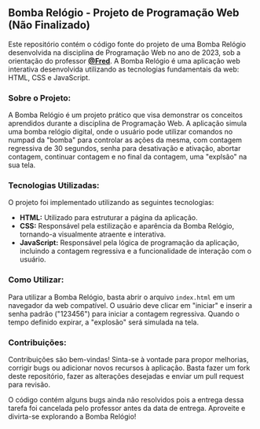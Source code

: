 ## **Bomba Relógio - Projeto de Programação Web (Não Finalizado)**

Este repositório contém o código fonte do projeto de uma Bomba Relógio desenvolvida na disciplina de Programação Web no ano de 2023, sob a orientação do professor **[@Fred](https://github.com/fbamuniz)**. A Bomba Relógio é uma aplicação web interativa desenvolvida utilizando as tecnologias fundamentais da web: HTML, CSS e JavaScript.

### **Sobre o Projeto:**
A Bomba Relógio é um projeto prático que visa demonstrar os conceitos aprendidos durante a disciplina de Programação Web. A aplicação simula uma bomba relógio digital, onde o usuário pode utilizar comandos no numpad da "bomba" para controlar as ações da mesma, com contagem regressiva de 30 segundos, senha para desativação e ativação, abortar contagem, continuar contagem e no final da contagem, uma "explsão" na sua tela. 

### **Tecnologias Utilizadas:**
O projeto foi implementado utilizando as seguintes tecnologias:
- **HTML:** Utilizado para estruturar a página da aplicação.
- **CSS:** Responsável pela estilização e aparência da Bomba Relógio, tornando-a visualmente atraente e interativa.
- **JavaScript:** Responsável pela lógica de programação da aplicação, incluindo a contagem regressiva e a funcionalidade de interação com o usuário.

### **Como Utilizar:**
Para utilizar a Bomba Relógio, basta abrir o arquivo `index.html` em um navegador da web compatível. O usuário deve clicar em "iniciar" e inserir a senha padrão ("123456") para iniciar a contagem regressiva. Quando o tempo definido expirar, a "explosão" será simulada na tela.

### **Contribuições:**
Contribuições são bem-vindas! Sinta-se à vontade para propor melhorias, corrigir bugs ou adicionar novos recursos à aplicação. Basta fazer um fork deste repositório, fazer as alterações desejadas e enviar um pull request para revisão.

O código contém alguns bugs ainda não resolvidos pois a entrega dessa tarefa foi cancelada pelo professor antes da data de entrega.
Aproveite e divirta-se explorando a Bomba Relógio!
